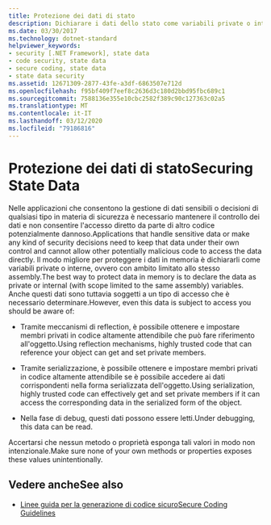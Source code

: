 ```yaml
---
title: Protezione dei dati di stato
description: Dichiarare i dati dello stato come variabili private o interne per limitare l'accesso ad esso. È comunque possibile accedere a tali dati tramite reflection, serializzazione e debug.
ms.date: 03/30/2017
ms.technology: dotnet-standard
helpviewer_keywords:
- security [.NET Framework], state data
- code security, state data
- secure coding, state data
- state data security
ms.assetid: 12671309-2877-43fe-a3df-6863507e712d
ms.openlocfilehash: f95bf409f7eef8c2636d3c180d2bbd95fbc689c1
ms.sourcegitcommit: 7588136e355e10cbc2582f389c90c127363c02a5
ms.translationtype: MT
ms.contentlocale: it-IT
ms.lasthandoff: 03/12/2020
ms.locfileid: "79186816"
---
```

# <a name="securing-state-data"></a><span data-ttu-id="76954-104">Protezione dei dati di stato</span><span class="sxs-lookup"><span data-stu-id="76954-104">Securing State Data</span></span>
<span data-ttu-id="76954-105">Nelle applicazioni che consentono la gestione di dati sensibili o decisioni di qualsiasi tipo in materia di sicurezza è necessario mantenere il controllo dei dati e non consentire l'accesso diretto da parte di altro codice potenzialmente dannoso.</span><span class="sxs-lookup"><span data-stu-id="76954-105">Applications that handle sensitive data or make any kind of security decisions need to keep that data under their own control and cannot allow other potentially malicious code to access the data directly.</span></span> <span data-ttu-id="76954-106">Il modo migliore per proteggere i dati in memoria è dichiararli come variabili private o interne, ovvero con ambito limitato allo stesso assembly.</span><span class="sxs-lookup"><span data-stu-id="76954-106">The best way to protect data in memory is to declare the data as private or internal (with scope limited to the same assembly) variables.</span></span> <span data-ttu-id="76954-107">Anche questi dati sono tuttavia soggetti a un tipo di accesso che è necessario determinare.</span><span class="sxs-lookup"><span data-stu-id="76954-107">However, even this data is subject to access you should be aware of:</span></span>  
  
- <span data-ttu-id="76954-108">Tramite meccanismi di reflection, è possibile ottenere e impostare membri privati in codice altamente attendibile che può fare riferimento all'oggetto.</span><span class="sxs-lookup"><span data-stu-id="76954-108">Using reflection mechanisms, highly trusted code that can reference your object can get and set private members.</span></span>  
  
- <span data-ttu-id="76954-109">Tramite serializzazione, è possibile ottenere e impostare membri privati in codice altamente attendibile se è possibile accedere ai dati corrispondenti nella forma serializzata dell'oggetto.</span><span class="sxs-lookup"><span data-stu-id="76954-109">Using serialization, highly trusted code can effectively get and set private members if it can access the corresponding data in the serialized form of the object.</span></span>  
  
- <span data-ttu-id="76954-110">Nella fase di debug, questi dati possono essere letti.</span><span class="sxs-lookup"><span data-stu-id="76954-110">Under debugging, this data can be read.</span></span>  
  
 <span data-ttu-id="76954-111">Accertarsi che nessun metodo o proprietà esponga tali valori in modo non intenzionale.</span><span class="sxs-lookup"><span data-stu-id="76954-111">Make sure none of your own methods or properties exposes these values unintentionally.</span></span>  
  
## <a name="see-also"></a><span data-ttu-id="76954-112">Vedere anche</span><span class="sxs-lookup"><span data-stu-id="76954-112">See also</span></span>

- [<span data-ttu-id="76954-113">Linee guida per la generazione di codice sicuro</span><span class="sxs-lookup"><span data-stu-id="76954-113">Secure Coding Guidelines</span></span>](../../../docs/standard/security/secure-coding-guidelines.md)
